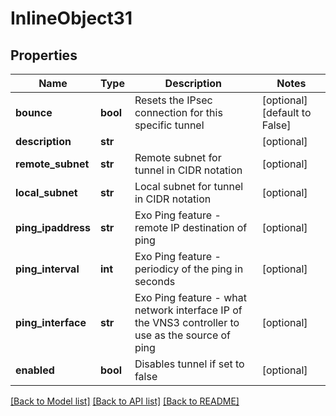 # InlineObject31

## Properties
Name | Type | Description | Notes
------------ | ------------- | ------------- | -------------
**bounce** | **bool** | Resets the IPsec connection for this specific tunnel | [optional] [default to False]
**description** | **str** |  | [optional] 
**remote_subnet** | **str** | Remote subnet for tunnel in CIDR notation | [optional] 
**local_subnet** | **str** | Local subnet for tunnel in CIDR notation | [optional] 
**ping_ipaddress** | **str** | Exo Ping feature - remote IP destination of ping | [optional] 
**ping_interval** | **int** | Exo Ping feature - periodicy of the ping in seconds | [optional] 
**ping_interface** | **str** | Exo Ping feature - what network interface IP of the VNS3 controller to use as the source of ping | [optional] 
**enabled** | **bool** | Disables tunnel if set to false | [optional] 

[[Back to Model list]](../README.md#documentation-for-models) [[Back to API list]](../README.md#documentation-for-api-endpoints) [[Back to README]](../README.md)



